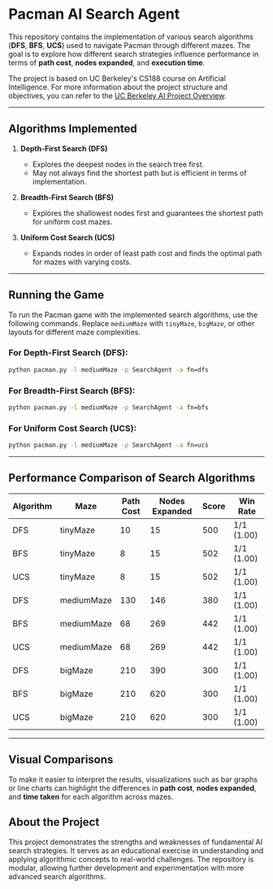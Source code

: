 # Pacman AI Search Agent

This repository contains the implementation of various search algorithms (**DFS**, **BFS**, **UCS**) used to navigate Pacman through different mazes. The goal is to explore how different search strategies influence performance in terms of **path cost**, **nodes expanded**, and **execution time**.

The project is based on UC Berkeley's CS188 course on Artificial Intelligence. For more information about the project structure and objectives, you can refer to the [UC Berkeley AI Project Overview](https://ai.berkeley.edu/project_overview.html).

---

## Algorithms Implemented

1. **Depth-First Search (DFS)**  
   - Explores the deepest nodes in the search tree first.  
   - May not always find the shortest path but is efficient in terms of implementation.

2. **Breadth-First Search (BFS)**  
   - Explores the shallowest nodes first and guarantees the shortest path for uniform cost mazes.  

3. **Uniform Cost Search (UCS)**  
   - Expands nodes in order of least path cost and finds the optimal path for mazes with varying costs.

---

## Running the Game

To run the Pacman game with the implemented search algorithms, use the following commands. Replace `mediumMaze` with `tinyMaze`, `bigMaze`, or other layouts for different maze complexities.

### For Depth-First Search (DFS):
```bash
python pacman.py -l mediumMaze -p SearchAgent -a fn=dfs
```

### For Breadth-First Search (BFS):
```bash
python pacman.py -l mediumMaze -p SearchAgent -a fn=bfs
```

### For Uniform Cost Search (UCS):
```bash
python pacman.py -l mediumMaze -p SearchAgent -a fn=ucs
```

---


## Performance Comparison of Search Algorithms

| Algorithm | Maze       | Path Cost | Nodes Expanded | Score | Win Rate  |
|-----------|------------|-----------|----------------|-------|-----------|
| DFS       | tinyMaze   | 10        | 15             | 500   | 1/1 (1.00)|
| BFS       | tinyMaze   | 8         | 15             | 502   | 1/1 (1.00)|
| UCS       | tinyMaze   | 8         | 15             | 502   | 1/1 (1.00)|
| DFS       | mediumMaze | 130       | 146            | 380   | 1/1 (1.00)|
| BFS       | mediumMaze | 68        | 269            | 442   | 1/1 (1.00)|
| UCS       | mediumMaze | 68        | 269            | 442   | 1/1 (1.00)|
| DFS       | bigMaze    | 210       | 390            | 300   | 1/1 (1.00)|
| BFS       | bigMaze    | 210       | 620            | 300   | 1/1 (1.00)|
| UCS       | bigMaze    | 210       | 620            | 300   | 1/1 (1.00)|


---

## Visual Comparisons

To make it easier to interpret the results, visualizations such as bar graphs or line charts can highlight the differences in **path cost**, **nodes expanded**, and **time taken** for each algorithm across mazes. 


## About the Project

This project demonstrates the strengths and weaknesses of fundamental AI search strategies. It serves as an educational exercise in understanding and applying algorithmic concepts to real-world challenges. The repository is modular, allowing further development and experimentation with more advanced search algorithms.

